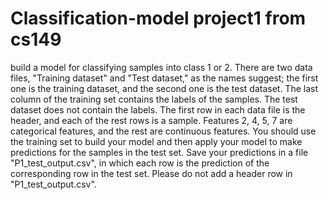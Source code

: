 # Classification-model project1 from cs149

build a model for classifying samples into class 1 or 2. There are two data files, "Training dataset" and "Test dataset," as the names suggest; the first one is the training dataset, and the second one is the test dataset. The last column of the training set contains the labels of the samples. The test dataset does not contain the labels. The first row in each data file is the header, and each of the rest rows is a sample. Features 2, 4, 5, 7 are categorical features, and the rest are continuous features. You should use the training set to build your model and then apply your model to make predictions for the samples in the test set. Save your predictions in a file "P1_test_output.csv", in which each row is the prediction of the corresponding row in the test set. Please do not add a header row in "P1_test_output.csv".
